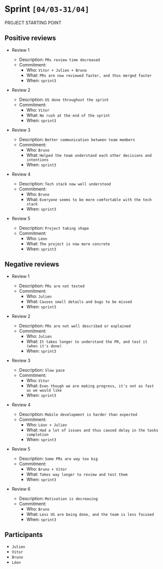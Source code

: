 # Sprint `[04/03-31/04]`

PROJECT STARTING POINT

## Positive reviews

- Review 1

  - Description: `PRs review time decreased`
  - Commitment:
    - Who: `Vitor + Julien + Bruno`
    - What: `PRs are now reviewed faster, and thus merged faster`
    - When: `sprint3`

- Review 2

  - Description: `US done throughout the sprint`
  - Commitment:
    - Who: `Vitor`
    - What: `No rush at the end of the sprint`
    - When: `sprint3`

- Review 3

  - Description: `Better communication between team members`
  - Commitment:
    - Who: `Bruno`
    - What: `Helped the team understand each other decisions and intentions`
    - When: `sprint3`

- Review 4

  - Description: `Tech stack now well understood`
  - Commitment:
    - Who: `Bruno`
    - What: `Everyone seems to be more comfortable with the tech stack`
    - When: `sprint3`

- Review 5
  - Description: `Project taking shape`
  - Commitment:
    - Who: `Léon`
    - What: `The project is now more concrete`
    - When: `sprint3`

## Negative reviews

- Review 1

  - Description: `PRs are not tested`
  - Commitment:
    - Who: `Julien`
    - What: `Causes small details and bugs to be missed`
    - When: `sprint3`

- Review 2

  - Description: `PRs are not well described or explained`
  - Commitment:
    - Who: `Julien`
    - What: `It takes longer to understand the PR, and test it (when it's done)`
    - When: `sprint3`

- Review 3

  - Description: `Slow pace`
  - Commitment:
    - Who: `Vitor`
    - What: `Even though we are making progress, it's not as fast as we would like`
    - When: `sprint3`

- Review 4

  - Description: `Mobile development is harder than expected`
  - Commitment:
    - Who: `Léon + Julien`
    - What: `Had a lot of issues and thus caused delay in the tasks completion`
    - When: `sprint3`

- Review 5

  - Description: `Some PRs are way too big`
  - Commitment:
    - Who: `Bruno + Vitor`
    - What: `Takes way longer to review and test them`
    - When: `sprint3`

- Review 6
  - Description: `Motivation is decreasing`
  - Commitment:
    - Who: `Bruno`
    - What: `Less US are being done, and the team is less focused`
    - When: `sprint3`

## Participants

- `Julien`
- `Vitor`
- `Bruno`
- `Léon`
